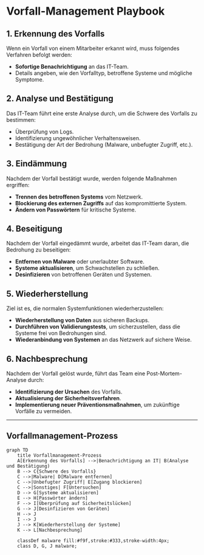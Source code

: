 # Vorfall-Management Playbook 

## 1. Erkennung des Vorfalls
Wenn ein Vorfall von einem Mitarbeiter erkannt wird, muss folgendes Verfahren befolgt werden:

- **Sofortige Benachrichtigung** an das IT-Team.
- Details angeben, wie den Vorfalltyp, betroffene Systeme und mögliche Symptome.

## 2. Analyse und Bestätigung
Das IT-Team führt eine erste Analyse durch, um die Schwere des Vorfalls zu bestimmen:

- Überprüfung von Logs.
- Identifizierung ungewöhnlicher Verhaltensweisen.
- Bestätigung der Art der Bedrohung (Malware, unbefugter Zugriff, etc.).

## 3. Eindämmung
Nachdem der Vorfall bestätigt wurde, werden folgende Maßnahmen ergriffen:

- **Trennen des betroffenen Systems** vom Netzwerk.
- **Blockierung des externen Zugriffs** auf das kompromittierte System.
- **Ändern von Passwörtern** für kritische Systeme.

## 4. Beseitigung
Nachdem der Vorfall eingedämmt wurde, arbeitet das IT-Team daran, die Bedrohung zu beseitigen:

- **Entfernen von Malware** oder unerlaubter Software.
- **Systeme aktualisieren**, um Schwachstellen zu schließen.
- **Desinfizieren** von betroffenen Geräten und Systemen.

## 5. Wiederherstellung
Ziel ist es, die normalen Systemfunktionen wiederherzustellen:

- **Wiederherstellung von Daten** aus sicheren Backups.
- **Durchführen von Validierungstests**, um sicherzustellen, dass die Systeme frei von Bedrohungen sind.
- **Wiederanbindung von Systemen** an das Netzwerk auf sichere Weise.

## 6. Nachbesprechung
Nachdem der Vorfall gelöst wurde, führt das Team eine Post-Mortem-Analyse durch:

- **Identifizierung der Ursachen** des Vorfalls.
- **Aktualisierung der Sicherheitsverfahren**.
- **Implementierung neuer Präventionsmaßnahmen**, um zukünftige Vorfälle zu vermeiden.

---



## Vorfallmanagement-Prozess

```mermaid
graph TD
    title Vorfallmanagement-Prozess
    A[Erkennung des Vorfalls] -->|Benachrichtigung an IT| B(Analyse und Bestätigung)
    B --> C{Schwere des Vorfalls}
    C -->|Malware| D[Malware entfernen]
    C -->|Unbefugter Zugriff| E[Zugang blockieren]
    C -->|Sonstiges| F[Untersuchen]
    D --> G[Systeme aktualisieren]
    E --> H[Passwörter ändern]
    F --> I[Überprüfung auf Sicherheitslücken]
    G --> J[Desinfizieren von Geräten]
    H --> J
    I --> J
    J --> K[Wiederherstellung der Systeme]
    K --> L[Nachbesprechung]

    classDef malware fill:#f9f,stroke:#333,stroke-width:4px;
    class D, G, J malware;